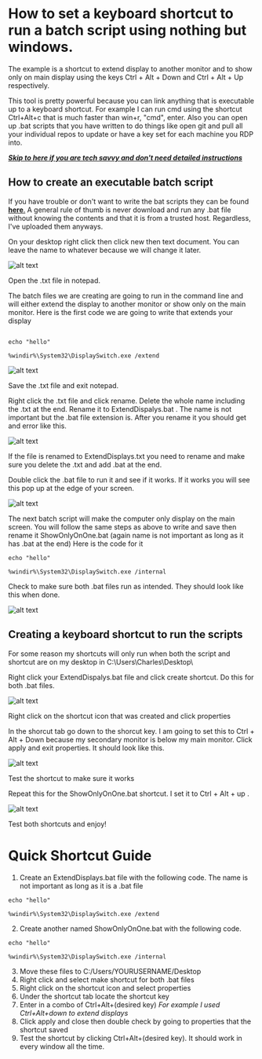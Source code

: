 # How to set a keyboard shortcut to run a batch script using nothing but windows.

The example is a shortcut to extend display to another monitor and to show only on main display using the keys Ctrl + Alt + Down and Ctrl + Alt + Up respectively. 

This tool is pretty powerful because you can link anything that is executable up to a keyboard shortcut. For example I can run cmd using the shortcut Ctrl+Alt+c that is much faster than win+r, "cmd", enter. Also you can open up .bat scripts that you have written to do things like open git and pull all your individual repos to update or have a key set for each machine you RDP into. 

 [***Skip to here if you are tech savvy and don't need detailed instructions***](#Quick-Shortcut-Guide)

## How to create an executable batch script

If you have trouble or don't want to write the bat scripts they can be found [**here**.](https://github.com/DIYCharles/r-keyboardshortcuts/tree/master/Creating%20bat%20Shortcuts/batScripts) A general rule of thumb is never download and run any .bat file without knowing the contents and that it is from a trusted host. Regardless, I've uploaded them anyways.

On your desktop right click then click new then text document. You can leave the name to whatever because we will change it later.

![alt text](https://raw.githubusercontent.com/DIYCharles/r-keyboardshortcuts/master/Creating%20bat%20Shortcuts/photos/img1.JPG "img1.jpg")

Open the .txt file in notepad.

The batch files we are creating are going to run in the command line and will either extend the display to another monitor or show only on the main monitor. Here is the first code we are going to write that extends your display

```batch

echo "hello"

%windir%\System32\DisplaySwitch.exe /extend
```

![alt text](https://raw.githubusercontent.com/DIYCharles/r-keyboardshortcuts/master/Creating%20bat%20Shortcuts/photos/img2.JPG "img2.jpg")

Save the .txt file and exit notepad.

Right click the .txt file and click rename. Delete the whole name including the .txt at the end. Rename it to ExtendDispalys.bat . The name is not important but the .bat file extension is. After you rename it you should get and error like this.

![alt text](https://raw.githubusercontent.com/DIYCharles/r-keyboardshortcuts/master/Creating%20bat%20Shortcuts/photos/img3.JPG "img3.jpg")

If the file is renamed to ExtendDisplays.txt you need to rename and make sure you delete the .txt and add .bat at the end.

Double click the .bat file to run it and see if it works. If it works you will see this pop up at the edge of your screen.

![alt text](https://raw.githubusercontent.com/DIYCharles/r-keyboardshortcuts/master/Creating%20bat%20Shortcuts/photos/img81.jpg "img81.jpg")

The next batch script will make the computer only display on the main screen. You will follow the same steps as above to write and save then rename it ShowOnlyOnOne.bat (again name is not important as long as it has .bat at the end) Here is the code for it

```batch
echo "hello"

%windir%\System32\DisplaySwitch.exe /internal
```

Check to make sure both .bat files run as intended. They should look like this when done.

![alt text](https://raw.githubusercontent.com/DIYCharles/r-keyboardshortcuts/master/Creating%20bat%20Shortcuts/photos/img4.JPG "img4.jpg")

## Creating a keyboard shortcut to run the scripts

For some reason my shortcuts will only run when both the script and shortcut are on my desktop in C:\Users\Charles\Desktop\

Right click your ExtendDispalys.bat file and click create shortcut. Do this for both .bat files.

![alt text](https://raw.githubusercontent.com/DIYCharles/r-keyboardshortcuts/master/Creating%20bat%20Shortcuts/photos/img5.JPG "img5.jpg")

Right click on the shortcut icon that was created and click properties

In the shorcut tab go down to the shorcut key. I am going to set this to Ctrl + Alt + Down because my secondary monitor is below my main monitor. Click apply and exit properties. It should look like this.

![alt text](https://raw.githubusercontent.com/DIYCharles/r-keyboardshortcuts/master/Creating%20bat%20Shortcuts/photos/img6.JPG "img6.jpg")

Test the shortcut to make sure it works

Repeat this for the ShowOnlyOnOne.bat shortcut. I set it to Ctrl + Alt + up .

![alt text](https://raw.githubusercontent.com/DIYCharles/r-keyboardshortcuts/master/Creating%20bat%20Shortcuts/photos/img7.JPG "img7.jpg")

Test both shortcuts and enjoy!

# Quick Shortcut Guide

1. Create an ExtendDisplays.bat file with the following code. The name is not important as long as it is a .bat file

```batch
echo "hello"

%windir%\System32\DisplaySwitch.exe /extend
```

2. Create another named ShowOnlyOnOne.bat with the following code.

```batch
echo "hello"

%windir%\System32\DisplaySwitch.exe /internal
```

3. Move these files to C:/Users/YOURUSERNAME/Desktop
4. Right click and select make shortcut for both .bat files
5. Right click on the shortcut icon and select properties
6. Under the shortcut tab locate the shortcut key
7. Enter in a combo of Ctrl+Alt+(desired key) *For example I used Ctrl+Alt+down to extend displays*
8. Click apply and close then double check by going to properties that the shortcut saved
9. Test the shortcut by clicking Ctrl+Alt+(desired key). It should work in every window all the time. 
